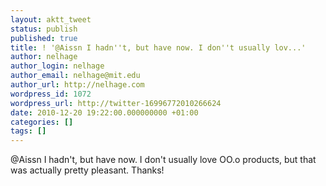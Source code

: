 ```yaml
---
layout: aktt_tweet
status: publish
published: true
title: ! '@Aissn I hadn''t, but have now. I don''t usually lov...'
author: nelhage
author_login: nelhage
author_email: nelhage@mit.edu
author_url: http://nelhage.com
wordpress_id: 1072
wordpress_url: http://twitter-16996772010266624
date: 2010-12-20 19:22:00.000000000 +01:00
categories: []
tags: []
---
```

@Aissn I hadn't, but have now. I don't usually love OO.o products, but that was actually pretty pleasant. Thanks!
